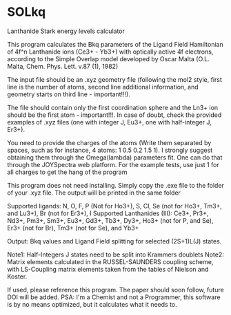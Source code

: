 # SOLkq
Lanthanide Stark energy levels calculator

This program calculates the Bkq parameters of the Ligand Field Hamiltonian of 4f^n Lanthanide ions (Ce3+ - Yb3+) with optically active 4f electrons,
according to the Simple Overlap model developed by Oscar Malta (O.L. Malta, Chem. Phys. Lett. v.87 (1), 1982)

The input file should be an .xyz geometry file (following the mol2 style, first line is the number of atoms, second line additional information, and geometry starts on third line - important!!!).

The file should contain only the first coordination sphere and the Ln3+ ion should be the first atom - important!!!. In case of doubt, check the provided examples of .xyz files (one with integer J, Eu3+, one with half-integer J, Er3+).

You need to provide the charges of the atoms (Write them separated by spaces, such as for instance, 4 atoms: 1 0.5 0.2 1.5 1). I strongly suggest obtaining them through the Omega(lambda) parameters fit. One can do that through the JOYSpectra web platform. For the example tests, use just 1 for all charges to get the hang of the program

This program does not need installing. Simply copy the .exe file to the folder of your .xyz file. The output will be printed in the same folder

Supported ligands: N, O, F, P (Not for Ho3+), S, Cl, Se (not for Ho3+, Tm3+, and Lu3+), Br (not for Er3+), I
Supported Lanthanides (III): Ce3+, Pr3+, Nd3+, Pm3+, Sm3+, Eu3+, Gd3+, Tb3+, Dy3+, Ho3+ (not for P, and Se), Er3+ (not for Br), Tm3+ (not for Se), and Yb3+

Output: Bkq values and Ligand Field splitting for selected (2S+1)L(J) states.

Note1: Half-Integers J states need to be split into Krammers doublets
Note2: Matrix elements calculated in the RUSSEL-SAUNDERS coupling scheme, with LS-Coupling matrix elements taken from the tables of Nielson and Koster.

If used, please reference this program. The paper should soon follow, future DOI will be added.
PSA: I'm a Chemist and not a Programmer, this software is by no means optimized, but it calculates what it needs to.
